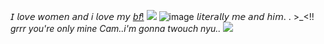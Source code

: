 𝘐 𝘭𝘰𝘷𝘦 𝘸𝘰𝘮𝘦𝘯 𝘢𝘯𝘥 𝘪 𝘭𝘰𝘷𝘦 𝘮𝘺 [𝘣𝘧!](https://github.com/C4nn1bal) ![](https://64.media.tumblr.com/fc57e1fb1959c3bc9fcde2b247d5705b/a60c364c847652be-f9/s75x75_c1/d716625d117c95c00469a1827db96caf25952f34.gifv) 
![image](https://i.imgur.com/0zUqcsQ.jpeg)
𝘭𝘪𝘵𝘦𝘳𝘢𝘭𝘭𝘺 𝘮𝘦 𝘢𝘯𝘥 𝘩𝘪𝘮. . >_<!!
*grrr you're only mine Cam..i'm gonna twouch nyu..* ![](https://64.media.tumblr.com/99e3c51ed5f489b2217da7ff24636200/29429a2fed66c7ab-98/s75x75_c1/096a6973e3102ff2b3605c544b431ed0559417ff.gifv) 
